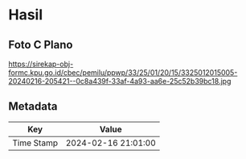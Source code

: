 # Hasil

## Foto C Plano

https://sirekap-obj-formc.kpu.go.id/cbec/pemilu/ppwp/33/25/01/20/15/3325012015005-20240216-205421--0c8a439f-33af-4a93-aa6e-25c52b39bc18.jpg


## Metadata

| Key        | Value               |
| ---------- | ------------------- |
| Time Stamp | 2024-02-16 21:01:00 |




